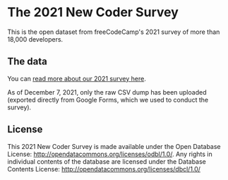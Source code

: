 # The 2021 New Coder Survey

This is the open dataset from freeCodeCamp's 2021 survey of more than 18,000 developers.

## The data

You can [read more about our 2021 survey here](https://www.freecodecamp.org/news/2021-new-coder-survey-18000-people-share-how-theyre-learning-to-code/).

As of December 7, 2021, only the raw CSV dump has been uploaded (exported directly from Google Forms, which we used to conduct the survey).

## License

This 2021 New Coder Survey is made available under the Open Database License: http://opendatacommons.org/licenses/odbl/1.0/. Any rights in individual contents of the database are licensed under the Database Contents License: http://opendatacommons.org/licenses/dbcl/1.0/

